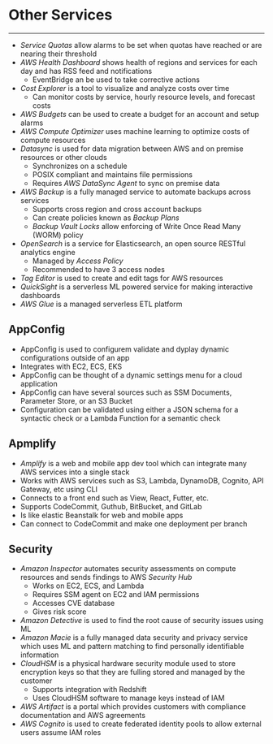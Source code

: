 # Other Services

---

- *Service Quotas* allow alarms to be set when quotas have reached or are nearing their threshold
- *AWS Health Dashboard* shows health of regions and services for each day and has RSS feed and notifications
    - EventBridge an be used to take corrective actions
- *Cost Explorer* is a tool to visualize and analyze costs over time
    - Can monitor costs by service, hourly resource levels, and forecast costs
- *AWS Budgets*  can be used to create a budget for an account and setup alarms
- *AWS Compute Optimizer* uses machine learning to optimize costs of compute resources
- *Datasync* is used for data migration between AWS and on premise resources or other clouds
    - Synchronizes on a schedule
    - POSIX compliant and maintains file permissions
    - Requires *AWS DataSync Agent* to sync on premise data
- *AWS Backup* is a fully managed service to automate backups across services
    - Supports cross region and cross account backups
    - Can create policies known as *Backup Plans*
    - *Backup Vault Locks* allow enforcing of Write Once Read Many (WORM) policy
- *OpenSearch* is a service for Elasticsearch, an open source RESTful analytics engine
    - Managed by *Access Policy*
    - Recommended to have 3 access nodes
- *Tag Editor* is used to create and edit tags for AWS resources
- *QuickSight* is a serverless ML powered service for making interactive dashboards
- *AWS Glue* is a managed serverless ETL platform

## AppConfig

- AppConfig is used to configurem validate and dyplay dynamic configurations outside of an app
- Integrates with EC2, ECS, EKS
- AppConfig can be thought of a dynamic settings menu for a cloud application
- AppConfig can have several sources such as SSM Documents, Parameter Store, or an S3 Bucket
- Configuration can be validated using either a JSON schema for a syntactic check or a Lambda Function for a semantic check

## Apmplify

- *Amplify* is a web and mobile app dev tool which can integrate many AWS services into a single stack
- Works with AWS services such as S3, Lambda, DynamoDB, Cognito, API Gateway, etc using CLI
- Connects to a front end such as View, React, Futter, etc.
- Supports CodeCommit, Guthub, BitBucket, and GitLab
- Is like elastic Beanstalk for web and mobile apps
- Can connect to CodeCommit and make one deployment per branch

## Security

- *Amazon Inspector* automates security assessments on compute resources and sends findings to AWS *Security Hub*
    - Works on EC2, ECS, and Lambda
    - Requires SSM agent on EC2 and IAM permissions
    - Accesses CVE database
    - Gives risk score
- *Amazon Detective* is used to find the root cause of security issues using ML
- *Amazon Macie* is a fully managed data security and privacy service which uses ML and pattern matching to find personally identifiable information
- *CloudHSM* is a physical hardware security module used to store encryption keys so that they are fulling stored and managed by the customer
    - Supports integration with Redshift
    - Uses CloudHSM software to manage keys instead of IAM
- *AWS Artifact* is a portal which provides customers with compliance documentation and AWS agreements
- *AWS Cognito* is used to create federated identity pools to allow external users assume IAM roles

